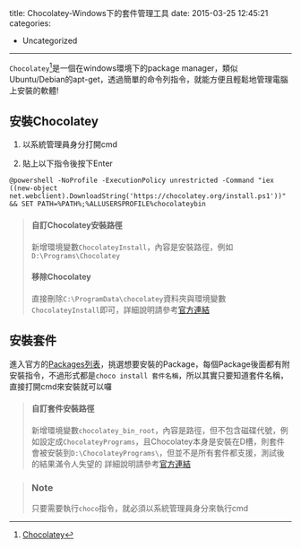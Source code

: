 title: Chocolatey-Windows下的套件管理工具
date: 2015-03-25 12:45:21
categories:
  - Uncategorized
---

`Chocolatey`[^1]是一個在windows環境下的package manager，類似Ubuntu/Debian的apt-get，透過簡單的命令列指令，就能方便且輕鬆地管理電腦上安裝的軟體!

<!--more-->

## 安裝Chocolatey

1. 以系統管理員身分打開cmd

2. 貼上以下指令後按下Enter

```
@powershell -NoProfile -ExecutionPolicy unrestricted -Command "iex ((new-object net.webclient).DownloadString('https://chocolatey.org/install.ps1'))" && SET PATH=%PATH%;%ALLUSERSPROFILE%chocolateybin
```

> #### 自訂Chocolatey安裝路徑
> 新增環境變數`ChocolateyInstall`，內容是安裝路徑，例如`D:\Programs\Chocolatey`
>
> #### 移除Chocolatey
> 直接刪除`C:\ProgramData\chocolatey`資料夾與環境變數`ChocolateyInstall`即可，詳細說明請參考[官方連結](https://github.com/chocolatey/chocolatey/wiki/Uninstallation)

## 安裝套件

進入官方的[Packages列表](https://chocolatey.org/packages)，挑選想要安裝的Package，每個Package後面都有附安裝指令，不過形式都是`choco install 套件名稱`，所以其實只要知道套件名稱，直接打開cmd來安裝就可以囉

> #### 自訂套件安裝路徑
> 新增環境變數`chocolatey_bin_root`，內容是路徑，但不包含磁碟代號，例如設定成`ChocolateyPrograms`，且Chocolatey本身是安裝在D槽，則套件會被安裝到`D:\ChocolateyPrograms\`，但並不是所有套件都支援，測試後的結果滿令人失望的
> 詳細說明請參考[官方連結](https://github.com/chocolatey/chocolatey/wiki/GettingStarted)

> ### Note
> 只要需要執行`choco`指令，就必須以系統管理員身分來執行cmd

[^1]: [Chocolatey](https://chocolatey.org/)
